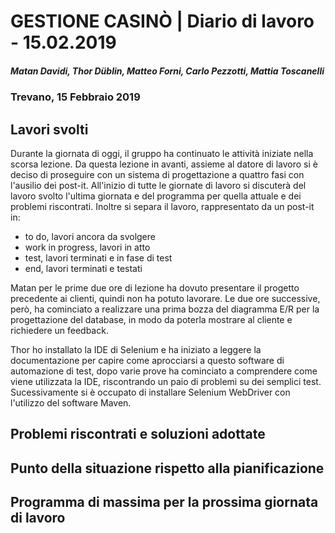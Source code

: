 # GESTIONE CASINÒ | Diario di lavoro - 15.02.2019
##### Matan Davidi, Thor Düblin, Matteo Forni, Carlo Pezzotti, Mattia Toscanelli
### Trevano, 15 Febbraio 2019

## Lavori svolti
Durante la giornata di oggi, il gruppo ha continuato le attività iniziate nella scorsa lezione.
Da questa lezione in avanti, assieme al datore di lavoro si è deciso di proseguire con un sistema di progettazione a quattro fasi con l'ausilio dei post-it. All'inizio di tutte le giornate di lavoro si discuterà del lavoro svolto l'ultima giornata e del programma per quella attuale e dei problemi riscontrati. Inoltre si separa il lavoro, rappresentato da un post-it in:
- to do, lavori ancora da svolgere
- work in progress, lavori in atto
- test, lavori terminati e in fase di test
- end, lavori terminati e testati

Matan per le prime due ore di lezione ha dovuto presentare il progetto precedente ai clienti, quindi non ha potuto lavorare. Le due ore successive, però, ha cominciato a realizzare una prima bozza del diagramma E/R per la progettazione del database, in modo da poterla mostrare al cliente e richiedere un feedback.

Thor ho installato la IDE di Selenium e ha iniziato a leggere la documentazione per capire come aprocciarsi a questo software di automazione di test, dopo varie prove ha cominciato a comprendere come viene utilizzata la IDE, riscontrando un paio di problemi su dei semplici test.
Sucessivamente si è occupato di installare Selenium WebDriver con l'utilizzo del software Maven.

##  Problemi riscontrati e soluzioni adottate


##  Punto della situazione rispetto alla pianificazione


## Programma di massima per la prossima giornata di lavoro
